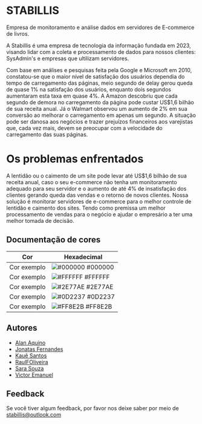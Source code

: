 
# STABILLIS

Empresa de monitoramento e análise dados em servidores de E-commerce de livros.

A Stabillis é uma empresa de tecnologia da informação fundada em 2023, visando lidar com a coleta e processamento de dados para nossos clientes: SysAdmin's e empresas que ultilizam servidores.

Com base em análises e pesquisas feita pela Google e Microsoft em 2010, constatou-se que o maior nível de satisfação dos usuários dependia do tempo de carregamento das páginas, meio segundo de delay gerou queda de quase 1% na satisfação dos usuários, enquanto dois segundos aumentaram esta taxa em quase 4%.
A Amazon descobriu que cada segundo de demora no carregamento da página pode custar US$1,6 bilhão de sua receita anual. Já o Walmart observou um aumento de 2% em sua conversão ao melhorar o carregamento em apenas um segundo.
A situação pode ser danosa aos negócios e trazer prejuízos financeiros aos varejistas que, cada vez mais, devem se preocupar com a velocidade do carregamento das suas páginas.

# Os problemas enfrentados
A lentidão ou o caimento de um site pode levar até US$1,6 bilhão de sua receita anual, caso o seu e-commerce não tenha um monitoramento adequado para seu servidor e o aumento de até 4% de insatisfação dos clientes gerando queda das vendas e o retorno de novos clientes.
Nossa solução é monitorar servidores de e-commerce para o melhor controle de lentidão e caimento dos sites. Tendo como premissa um melhor processamento de vendas para o negócio e ajudar o empresário a ter uma melhor tomada de decisão.




## Documentação de cores

| Cor               | Hexadecimal                                                |
| ----------------- | ---------------------------------------------------------------- |
| Cor exemplo       | ![#000000](https://via.placeholder.com/10/0B1927?text=+) #000000 |
| Cor exemplo       | ![#FFFFFF](https://via.placeholder.com/10/FFFFFF?text=+) #FFFFFF |
| Cor exemplo       | ![#2E77AE](https://via.placeholder.com/10/FFFFFF?text=+) #2E77AE |
| Cor exemplo       | ![#0D2237](https://via.placeholder.com/10/FFFFFF?text=+) #0D2237 |
| Cor exemplo       | ![#FF8E2B](https://via.placeholder.com/10/FFFFFF?text=+) #FF8E2B |


## Autores

- [Alan Aquino](https://github.com/alanaquinoslv)
- [Jonatas Fernandes](https://github.com/jofsan)
- [Kauê Santos](https://github.com/kauevsantus)
- [RaulFOliveira](https://github.com/RaulFOliveira)
- [Sara Souza](https://github.com/SaraSouzzz)
- [Victor Emanuel](https://github.com/VictorEmanuelGomes)



## Feedback

Se você tiver algum feedback, por favor nos deixe saber por meio de stabillis@outlook.com

